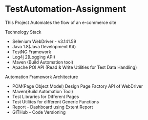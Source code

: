# TestAutomation-Assignment
This Project Automates the flow of an e-commerce site

Technology Stack
  - Selenium WebDriver - v3.141.59
  - Java 1.8(Java Development Kit)
  - TestNG Framework
  - Log4j 2(Logging API)
  - Maven (Build Automation tool)
  - Apache POI API (Read & Write Utilities for Test Data Handling)

Automation Framework Architecture
  - POM(Page Object Model) Design Page Factory API of WebDriver
  - Maven(Build Automation Tool)
  - Test Libraries for Different Pages
  - Test Utilites for different Generic Functions
  - Report - Dashboard using Extent Report
  - GITHub - Code Versioning
